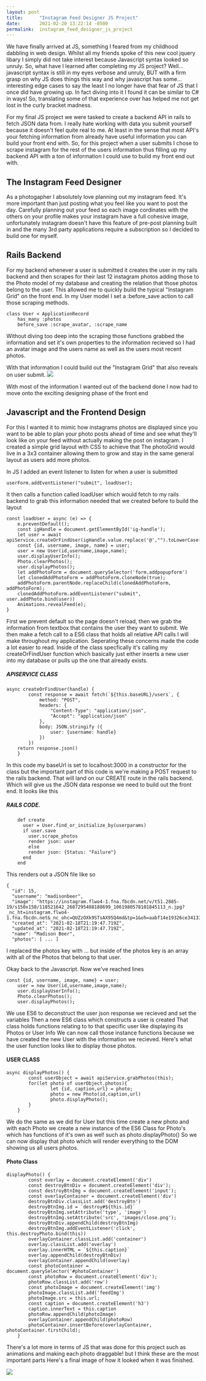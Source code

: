 ```yaml
---
layout: post
title:      "Instagram Feed Designer JS Project"
date:       2021-02-20 13:22:14 -0500
permalink:  instagram_feed_designer_js_project
---
```



We have finally arrived at JS, something I feared from my childhood dabbling in web design. 
Whilst all my friends spoke of this new cool jquery libary I simply did not take interest because Javascript syntax looked so unruly.
So, what have I learned after completing my JS project? Well... javascript syntax is still in my eyes verbose and unruly, BUT with a firm grasp on why JS does things this way and why javascript has some... interesting edge cases to say the least I no longer have that fear of JS that I once did have growing up. In fact diving into it I found it can be similar to C# in ways! So, translating some of that experience over has helped me not get lost in the curly bracket madness.


For my final JS project we were tasked to create a backend API in rails to fetch JSON data from. I really hate working with data you submit yourself because it doesn't feel quite real to me. At least in the sense that most API's your fetching information from already have useful information you can build your front end with. 
So, for this project when a user submits I chose to scrape instagram for the rest of the users information thus filling up my backend API with a ton of information I could use to build my front end out with.

## The Instagram Feed Designer
As a photogapher I absolutely love planning out my instagram feed. It's more important than just posting what you feel like you want to post the day. Carefully planning out your feed so each image cordinates with the others on your profile makes your instagram have a full cohesive image, unfortunately instagram doesn't have this feature of pre-post planning built in and the many 3rd party applications require a subscription so I decided to build one for myself.

## Rails Backend
For my backend whenever a user is submitted it creates the user in my rails backend and then scrapes for their last 12 instagram photos adding those to the Photo model of my database and creating the relation that those photos belong to the user. This allowed me to quickly build the typical "Instagram Grid" on the front end.
In my User model I set a :before_save action to call those scraping methods.
```
class User < ApplicationRecord
    has_many :photos
    before_save :scrape_avatar, :scrape_name
```
Without diving too deep into the scraping those functions grabbed the information and set it's own properties to the information recieved so I had an avatar image and the users name as well as the users most recent photos. 

	
With that information I could build out the "Instagram Grid" that also reveals on user submit.
![](https://i.gyazo.com/bce24977fa331ce8569b934432183e0d.jpghttp://)

With most of the information I wanted out of the backend done I now had to move onto the exciting designing phase of the front end

## Javascript and the Frontend Design
For this I wanted it to mimic how instagrams photos are displayed since you want to be able to plan your photo posts ahead of time and see what they'll look like on your feed without actually making the post on instagram.
I created a simple grid layout with CSS to achieve that
The photoGrid would live in a 3x3 container allowing them to grow and stay in the same general layout as users add more photos.

In JS I added an event listener to listen for when a user is submitted
```
userForm.addEventListener("submit", loadUser);
```
It then calls a function called loadUser which would fetch to my rails backend to grab this information needed that we created before to build the layout
```
const loadUser = async (e) => {
    e.preventDefault();
    const igHandle = document.getElementById('ig-handle');
    let user = await apiService.createOrFindUser(igHandle.value.replace('@',"").toLowerCase());
    const {id, username, image, name} = user;
    user = new User(id,username,image,name);
    user.displayUserInfo();
    Photo.clearPhotos();
    user.displayPhotos();
    let addPhotoForm = document.querySelector('form.addpopupform')
    let clonedAddPhotoForm = addPhotoForm.cloneNode(true);
    addPhotoForm.parentNode.replaceChild(clonedAddPhotoForm, addPhotoForm);
    clonedAddPhotoForm.addEventListener("submit", user.addPhoto.bind(user))
    Animations.revealFeed(e);
}
```

First we prevent default so the page doesn't reload, then we grab the information from textbox that contains the user they want to submit.
We then make a fetch call to a ES6 class that holds all relative API calls I will make throughout my application. Seperating these concerns made the code a lot easier to read. Inside of the class specfically it's calling my createOrFindUser function which basically just either inserts a new user into my database or pulls up the one that already exists.

##### APISERVICE CLASS

```
async createOrFindUser(handle) {
        const response = await fetch(`${this.baseURL}/users`, {
            method: "POST",
            headers: {
                "Content-Type": "application/json",
                "Accept": "application/json"
            },
            body: JSON.stringify ({
                user: {username: handle}
            })
        })
    return response.json()
    }
```
In this code my baseUrl is set to localhost:3000 in a constructor for the class but the important part of this code is we're making a POST request to the rails backend. That will land on our CREATE route in the rails backend. Which will give us the JSON data response we need to build out the front end. It looks like this
##### RAILS CODE.
```
    def create
      user = User.find_or_initialize_by(userparams)
      if user.save
        user.scrape_photos
        render json: user
        else
        render json: {Status: "Failure"}
      end
    end
```

This renders out a JSON file like so 
```
{
  "id": 15,
  "username": "madisonbeer",
  "image": "https://instagram.flwo4-1.fna.fbcdn.net/v/t51.2885-19/s150x150/118521642_2687295488188699_1061980578101845113_n.jpg?_nc_ht=instagram.flwo4-1.fna.fbcdn.net&_nc_ohc=QUZzOXk9STsAX95Q4md&tp=1&oh=aabf14e19326ce341330c8c7c2fabb08&oe=6055F0F8",
  "created_at": "2021-02-18T21:19:47.719Z",
  "updated_at": "2021-02-18T21:19:47.719Z",
  "name": "Madison Beer",
  "photos": [ ... ]
```

I replaced the photos key with ... but inside of the photos key is an array with all of the Photos that belong to that user.

Okay back to the Javascript. Now we've reached lines
```
const {id, username, image, name} = user;
    user = new User(id,username,image,name);
    user.displayUserInfo();
    Photo.clearPhotos();
    user.displayPhotos();
```

We use ES6 to deconstruct the user json response we recieved and set the variables
Then a new ES6 class which constructs a user is created
That class holds functions relating to to that specific user like displaying its Photos or User Info
We can now call those instance functions because we have created the new User with the information we recieved.
Here's what the user function looks like to display those photos.
#### USER CLASS
```
async displayPhotos() {
        const userObject = await apiService.grabPhotos(this);
        for(let photo of userObject.photos){
                let {id, caption,url} = photo;
                photo = new Photo(id,caption,url)
                photo.displayPhoto();
        }
    }
```
We do the same as we did for User but this time create a new photo
and with each Photo we create a new instance of the ES6 Class for Photo's which has functions of it's own as wel! such as photo.displayPhoto()
So we can now display that photo which will render everything to the DOM showing us all users photos.
#### Photo Class
```
displayPhoto() {
        const overlay = document.createElement('div')
        const destroyBtnDiv = document.createElement('div');
        const destroyBtnImg = document.createElement('input');
        const overlayContainer = document.createElement('div')
        destroyBtnDiv.classList.add('destroyBtn')
        destroyBtnImg.id = `destroy#${this.id}`
        destroyBtnImg.setAttribute('type', 'image')
        destroyBtnImg.setAttribute('src', 'images/close.png');
        destroyBtnDiv.appendChild(destroyBtnImg)
        destroyBtnImg.addEventListener('click', this.destroyPhoto.bind(this))
        overlayContainer.classList.add('container')
        overlay.classList.add('overlay')
        overlay.innerHTML = `${this.caption}`
        overlay.appendChild(destroyBtnDiv)
        overlayContainer.appendChild(overlay)
        const photoContainer = document.querySelector('#photoContainer')
        const photoRow = document.createElement('div');
        photoRow.classList.add('row')
        const photoImage = document.createElement('img')
        photoImage.classList.add('feedImg')
        photoImage.src = this.url;
        const caption = document.createElement('h3')
        caption.innerText = this.caption
        photoRow.appendChild(photoImage)
        overlayContainer.appendChild(photoRow)
        photoContainer.insertBefore(overlayContainer, photoContainer.firstChild);
    }
```

There's a lot more in terms of JS that was done for this project such as animations and making each photo draggable! but I think these are the most important parts
Here's a final image of how it looked when it was finished.

![](https://i.gyazo.com/7fed806995f913fa3d3e2ceaeb5fd1f6.mp4http://)
